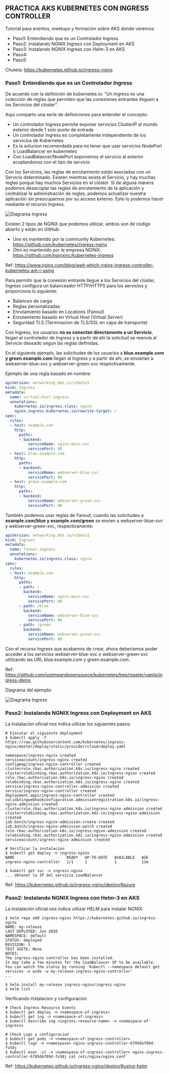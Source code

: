 **PRACTICA AKS KUBERNETES CON INGRESS CONTROLLER**
------------------------------------------------------------------

Tutorial para eventos, meetups y formación sobre AKS donde veremos:

- Paso1: Entendiendo que es un Controlador Ingress 
- Paso2: Instalando NGNIX Ingress con Deployment en AKS
- Paso3: Instalando NGNIX Ingress con Helm-3 en AKS
- Paso4: 
- Paso5: 

Chuleta: https://kubernetes.github.io/ingress-nginx


### Paso1: Entendiendo que es un Controlador Ingress 

De acuerdo con la definición de kubernetes.io: "Un Ingress es una colección de reglas que permiten que las conexiones entrantes lleguen a los Servicios del clúster".

Aqui comparto una serie de definiciones para entender el concepto:

- Un controlador Ingress permite exponer servicios ClusterIP al mundo exterior desde 1 solo punto de entrada
- Un controlador Ingress es completamente independiente de los servicios de Kubernetes
- Es la solucion recomendada para no tener que usar servicios NodePort o LoadBalancer en kubernetes
- Con LoadBalancer/NodePort exponemos el servicio al exterior acoplandonos con el tipo de servicio

Con los Servicios, las reglas de enrutamiento están asociadas con un Servicio determinado. Existen mientras exista el Servicio, y hay muchas reglas porque hay muchos Servicios en el clúster. 
Si de alguna manera podemos desacoplar las reglas de enrutamiento de la aplicación y centralizar la administración de reglas, podemos actualizar nuestra aplicación sin preocuparnos por su acceso externo.
Esto lo podemos hacer mediante el recurso Ingress.

![Diagrama Ingress](https://github.com/santimacnet/Azure-Bootcamps-Workshops-CLI/blob/master/images/lab-ingress-Controller-NGINX-diagrama)

Existen 2 tipos de NGINX que podemos utilizar, ambos son de código abierto y están  en GitHub:

- Uno es mantenido por la community Kubernetes: https://github.com/kubernetes/ingress-nginx
- Otro es mantenido por le empresa NGINX: https://github.com/nginxinc/kubernetes-ingress

Ref: https://www.nginx.com/blog/wait-which-nginx-ingress-controller-kubernetes-am-i-using


Para permitir que la conexión entrante llegue a los Servicios del clúster, Ingress configura un balanceador HTTP/HTTPS para los servicios y proporciona lo siguiente:

- Balanceo de carga
- Reglas personalizadas
- Enrutamiento basado en Locations (Fanout)
- Enrutamiento basado en Virtual Host (Virtual Server)
- Seguridad TLS (Terminacion de TLS/SSL en capa de transporte)

Con Ingress, los usuarios **no se conectan directamente a un Servicio**, llegan al controlador de Ingress y a partir de ahí la solicitud se reenvía al Servicio deseado segun las reglas definidas.

En el siguiente ejemplo, las solicitudes de los usuarios a **blue.example.com y green.example.com** llegan al Ingress y a partir de ahí, se enviarían a webserver-blue-svc y webserver-green-svc respectivamente. 

Ejemplo de una regla basado en nombre: 
```yml
apiVersion: networking.k8s.io/v1beta1
kind: Ingress
metadata:
  name: virtual-host-ingress
  annotations:
    kubernetes.io/ingress.class: nginx
    nginx.ingress.kubernetes.io/rewrite-target: /
spec:
  rules:
  - host: example.com
    http:
      paths:
      - backend:
          serviceName: nginx-main-svc
          servicePort: 80
  - host: blue.example.com
    http:
      paths:
      - backend:
          serviceName: webserver-blue-svc
          servicePort: 80
  - host: green.example.com
    http:
      paths:
      - backend:
          serviceName: webserver-green-svc
          servicePort: 80
```

También podemos usar reglas de Fanout, cuando las solicitudes a **example.com/blue y example.com/green** se envíen a webserver-blue-svc y webserver-green-svc, respectivamente:

```yml
apiVersion: networking.k8s.io/v1beta1
kind: Ingress
metadata:
  name: fanout-ingress
  annotations:
    kubernetes.io/ingress.class: nginx
spec:
  rules:
  - host: example.com
    http:
      paths:
      - path: /
        backend:
          serviceName: nginx-main-svc
          servicePort: 80
      - path: /blue
        backend:
          serviceName: webserver-blue-svc
          servicePort: 80
      - path: /green
        backend:
          serviceName: webserver-green-svc
          servicePort: 80
```

Con el recurso Ingress que acabamos de crear, ahora deberíamos poder acceder a los servicios webserver-blue-svc o webserver-green-svc utilizando las URL blue.example.com y green.example.com. 

Ref: https://github.com/justmeandopensource/kubernetes/tree/master/yamls/ingress-demo

Diagrama del ejemplo:

![Diagrama Ingress](https://github.com/santimacnet/Azure-Bootcamps-Workshops-CLI/blob/master/images/lab-ingress-url-routing-image.jpg)


### Paso2: Instalando NGNIX Ingress con Deployment en AKS

La instalación oficial nos indica utilizar los siguientes pasos:

```
# Ejecutar el siguiente deployment
$ kubectl apply -f https://raw.githubusercontent.com/kubernetes/ingress-nginx/master/deploy/static/provider/cloud/deploy.yaml

namespace/ingress-nginx created
serviceaccount/ingress-nginx created
configmap/ingress-nginx-controller created
clusterrole.rbac.authorization.k8s.io/ingress-nginx created
clusterrolebinding.rbac.authorization.k8s.io/ingress-nginx created
role.rbac.authorization.k8s.io/ingress-nginx created
rolebinding.rbac.authorization.k8s.io/ingress-nginx created
service/ingress-nginx-controller-admission created
service/ingress-nginx-controller created
deployment.apps/ingress-nginx-controller created
validatingwebhookconfiguration.admissionregistration.k8s.io/ingress-nginx-admission created
clusterrole.rbac.authorization.k8s.io/ingress-nginx-admission created
clusterrolebinding.rbac.authorization.k8s.io/ingress-nginx-admission created
job.batch/ingress-nginx-admission-create created
job.batch/ingress-nginx-admission-patch created
role.rbac.authorization.k8s.io/ingress-nginx-admission created
rolebinding.rbac.authorization.k8s.io/ingress-nginx-admission created
serviceaccount/ingress-nginx-admission created

# Verificar la instalacion
$ kubectl get deploy -n ingress-nginx
NAME                       READY   UP-TO-DATE   AVAILABLE   AGE
ingress-nginx-controller   1/1     1            1           11m

$ kubectl get svc -n ingress-nginx
... obtener la IP del servicio LoadBalancer

```

Ref: https://kubernetes.github.io/ingress-nginx/deploy/#azure


### Paso2: Instalando NGNIX Ingress con Helm-3 en AKS

La instalación oficial nos indica utilizar HELM para instalar NGNIX:

```
$ helm repo add ingress-nginx https://kubernetes.github.io/ingress-nginx
NAME: my-release
LAST DEPLOYED: Jun 2020
NAMESPACE: default
STATUS: deployed
REVISION: 1
TEST SUITE: None
NOTES:
The ingress-nginx controller has been installed.
It may take a few minutes for the LoadBalancer IP to be available.
You can watch the status by running 'kubectl --namespace default get services -o wide -w my-release-ingress-nginx-controller'
...

$ helm install my-release ingress-nginx/ingress-nginx
$ helm list
```

Verificando instalacion y configuracion
```
# Check Ingress Resource Events
$ kubectl get deploy -n <namespace-of-ingress>
$ kubectl get ing -n <namespace-of-ingress>
$ kubectl describe ing <ingress-resource-name> -n <namespace-of-ingress>

# Check Logs y configuracion
$ kubectl get pods -n <namespace-of-ingress-controller>
$ kubectl logs -n <namespace> nginx-ingress-controller-67956bf89d-fv58j
$ kubectl exec -it -n <namespace-of-ingress-controller> nginx-ingress-controller-67956bf89d-fv58j cat /etc/nginx/nginx.conf
```

Ref: https://kubernetes.github.io/ingress-nginx/deploy/#using-helm


